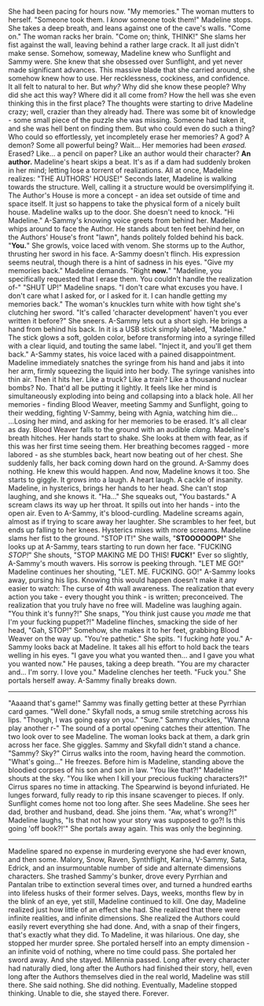 She had been pacing for hours now.
"My memories." The woman mutters to herself. "Someone took them. I *know* someone took them!"
Madeline stops. She takes a deep breath, and leans against one of the cave's walls. "Come on." The woman racks her brain. "Come on; think, THINK!" She slams her fist against the wall, leaving behind a rather large crack.
It all just didn't make sense. Somehow, someway, Madeline knew who Sunflight and Sammy were. She knew that she obsessed over Sunflight, and yet never made significant advances. This massive blade that she carried around, she somehow knew how to use. Her recklessness, cockiness, and confidence. It all felt to natural to her.
But *why?*
Why did she know these people? Why did she act this way? Where did it all come from?
How the hell was she even thinking this in the first place?
The thoughts were starting to drive Madeline crazy; well, crazier than they already had. There was some bit of knowledge - some small piece of the puzzle she was missing. Someone had taken it, and she was hell bent on finding them.
But who could even do such a thing? Who could so effortlessly, yet incompletely erase her memories? A god? A demon? Some all powerful being?
Wait...
Her memories had been *erased.*
Erased? Like... a pencil on paper? Like an author would their character?
**An author.**
Madeline's heart skips a beat.
It's as if a dam had suddenly broken in her mind; letting lose a torrent of realizations. All at once, Madeline realizes:
"THE AUTHORS' HOUSE!"
Seconds later, Madeline is walking towards the structure.
Well, calling it a structure would be oversimplifying it.
The Author's House is more a concept - an idea set outside of time and space itself. It just so happens to take the physical form of a nicely built house.
Madeline walks up to the door.
She doesn't need to knock.
"Hi Madeline." A-Sammy's knowing voice greets from behind her.
Madeline whips around to face the Author. He stands about ten feet behind her, on the Authors' House's front "lawn", hands politely folded behind his back.
"**You.**" She growls, voice laced with venom.
She storms up to the Author, thrusting her sword in his face. A-Sammy doesn't flinch. His expression seems neutral, though there is a hint of sadness in his eyes.
"Give my memories back." Madeline demands. "Right **now.**"
"Madeline, you specifically requested that I erase them. You couldn't handle the realization of-"
"SHUT UP!" Madeline snaps. "I don't care what excuses you have. I don't care what I asked for, or I asked for it. I can handle getting my memories back." The woman's knuckles turn white with how tight she's clutching her sword. "It's called 'character development' haven't you ever written it before?" She sneers.
A-Sammy lets out a short sigh. He brings a hand from behind his back. In it is a USB stick simply labeled, "Madeline." The stick glows a soft, golden color, before transforming into a syringe filled with a clear liquid, and touting the same label.
"Inject it, and you'll get them back." A-Sammy states, his voice laced with a pained disappointment. Madeline immediately snatches the syringe from his hand and jabs it into her arm, firmly squeezing the liquid into her body. The syringe vanishes into thin air.
Then it hits her.
Like a truck?
Like a train?
Like a thousand nuclear bombs?
No. That'd all be putting it lightly.
It feels like her mind is simultaneously exploding into being and collapsing into a black hole. All her memories - finding Blood Weaver, meeting Sammy and Sunflight, going to their wedding, fighting V-Sammy, being with Agnia, watching him die...
...Losing her mind, and asking for her memories to be erased.
It's all clear as day.
Blood Weaver falls to the ground with an audible *clang.*
Madeline's breath hitches. Her hands start to shake. She looks at them with fear, as if this was her first time seeing them. Her breathing becomes ragged - more labored - as she stumbles back, heart now beating out of her chest. She suddenly falls, her back coming down hard on the ground.
A-Sammy does nothing. He knew this would happen.
And now, Madeline knows it too.
She starts to giggle.
It grows into a laugh.
A heart laugh.
A cackle of insanity.
Madeline, in hysterics, brings her hands to her head.
She can't stop laughing, and she knows it.
"Ha..." She squeaks out, "You bastards."
A scream claws its way up her throat.
It spills out into her hands - into the open air. Even to A-Sammy, it's blood-curdling.
Madeline screams again, almost as if trying to scare away her laughter.
She scrambles to her feet, but ends up falling to her knees.
Hysterics mixes with more screams. Madeline slams her fist to the ground.
"STOP IT!" She wails, "**STOOOOOOP!**"
She looks up at A-Sammy, tears starting to run down her face.
"FUCKING *STOP!*" She shouts, "STOP MAKING ME DO THIS! **FUCK!**"
Ever so slightly, A-Sammy's mouth wavers. His sorrow is peeking through.
"LET ME GO!" Madeline continues her shouting, "LET. ME. FUCKING. GO!"
A-Sammy looks away, pursing his lips. Knowing this would happen doesn't make it any easier to watch: The curse of 4th wall awareness. The realization that every action you take - every thought you think - is written; preconceived. The realization that you truly have no free will.
Madeline was laughing again.
"You think it's funny?!" She snaps, "You think just cause you *made* me that I'm your fucking puppet?!" Madeline flinches, smacking the side of her head, "Gah, STOP!"
Somehow, she makes it to her feet, grabbing Blood Weaver on the way up.
"You're pathetic." She spits. "I fucking *hate* you."
A-Sammy looks back at Madeline. It takes all his effort to hold back the tears welling in his eyes.
"I gave you what you wanted then... and I gave you what you wanted now." He pauses, taking a deep breath. "You are my character and... I'm sorry. I love you."
Madeline clenches her teeth.
"Fuck you."
She portals herself away.
A-Sammy finally breaks down.

* * *

"Aaaand that's game!" Sammy was finally getting better at these Pyrrhian card games.
"Well done." Skyfall nods, a smug smile stretching across his lips. "Though, I was going easy on you."
"Sure." Sammy chuckles, "Wanna play another r-"
The sound of a portal opening catches their attention.
The two look over to see Madeline. The woman looks back at them, a dark grin across her face.
She giggles.
Sammy and Skyfall didn't stand a chance.
"Sammy? Sky?" Cirrus walks into the room, having heard the commotion. "What's going..."
He freezes. Before him is Madeline, standing above the bloodied corpses of his son and son in law.
"You like that?!" Madeline shouts at the sky. "You like when I kill your precious fucking characters?!"
Cirrus spares no time in attacking. The Spearwind is beyond infuriated. He lunges forward, fully ready to rip this insane scavenger to pieces.
If only.
Sunflight comes home not too long after.
She sees Madeline.
She sees her dad, brother and husband, dead.
She joins them.
"Aw, what's wrong?!" Madeline laughs, "Is that not how your story was supposed to go?! Is this going 'off book?!'"
She portals away again. This was only the beginning.

* * *

Madeline spared no expense in murdering everyone she had ever known, and then some. Malory, Snow, Raven, Synthflight, Karina, V-Sammy, Sata, Edrick, and an insurmountable number of side and alternate dimensions characters. She trashed Sammy's bunker, drove every Pyrrhian and Pantalan tribe to extinction several times over, and turned a hundred earths into lifeless husks of their former selves. Days, weeks, months flew by in the blink of an eye, yet still, Madeline continued to kill.
One day, Madeline realized just how little of an effect she had. She realized that there were infinite realities, and infinite dimensions.
She realized the Authors could easily revert everything she had done.
And, with a snap of their fingers, that's exactly what they did.
To Madeline, it was hilarious.
One day, she stopped her murder spree. She portaled herself into an empty dimension - an infinite void of nothing, where no time could pass.
She portaled her sword away.
And she stayed.
Millennia passed.
Long after every character had naturally died, long after the Authors had finished their story, hell, even long after the Authors themselves died in the real world, Madeline was still there.
She said nothing.
She did nothing.
Eventually, Madeline stopped thinking.
Unable to die, she stayed there.
Forever.
